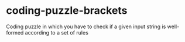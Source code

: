 # coding-puzzle-brackets
Coding puzzle in which you have to check if a given input string is well-formed according to a set of rules
